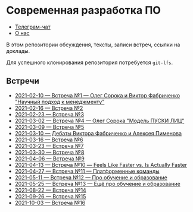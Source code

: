 # Современная разработка ПО

- [Телеграм-чат](https://t.me/modernsd)
- [О нас](https://github.com/modernsd/modernsd)

В этом репозитории обсуждения, тексты, записи встреч, ссылки на доклады.

Для успешного клонирования репозитория потребуется `git-lfs`.

## Встречи

- [2021-02-10 — Встреча №1 — Олег Сорока и Виктор Фабриченко "Научный подход к менеджменту"](./notes/2021-02-10.md)
- [2021-02-16 — Встреча №2](./notes/2021-02-16.md)
- [2021-02-23 — Встреча №3](./notes/2021-02-23.md)
- [2021-03-02 — Встреча №4 — Олег Сорока "Модель ПУСКИ ЛИЦ"](./notes/2021-03-02.md)
- [2021-03-09 — Встреча №5](./notes/2021-03-09.md)
- [2021-03-10 — Дебаты Виктора Фабриченко и Алексея Пименова](./notes/2021-03-10.md)
- [2021-03-16 — Встреча №6](./notes/2021-03-16.md)
- [2021-03-23 — Встреча №7](./notes/2021-03-23.md)
- [2021-03-30 — Встреча №8](./notes/2021-03-30.md)
- [2021-04-06 — Встреча №9](./notes/2021-04-06.md)
- [2021-04-13 — Встреча №10 — Feels Like Faster vs. Is Actually Faster](./notes/2021-04-13.md)
- [2021-04-27 — Встреча №11 — Платформенные команды](./notes/2021-04-27.md)
- [2021-05-11 — Встреча №12 — Про обучение и образование](./notes/2021-05-11.md)
- [2021-05-25 — Встреча №13 — Ещё про обучение и образование](./notes/2021-05-25.md)
- [2021-08-22 — Встреча №14](./notes/2021-08-22.md)
- [2021-09-26 — Встреча №15](./notes/2021-09-26.md)
- [2021-10-03 — Встреча №16](./notes/2021-10-03.md)
